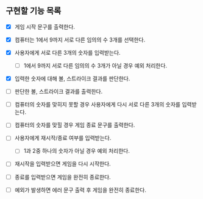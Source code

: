 ## 구현할 기능 목록

- [x] 게임 시작 문구를 출력한다.

- [x] 컴퓨터는 1에서 9까지 서로 다른 임의의 수 3개를 선택한다.

- [x] 사용자에게 서로 다른 3개의 숫자를 입력받는다.

  - [ ] 1에서 9까지 서로 다른 임의의 수 3개가 아닐 경우 예외 처리한다.

- [x] 입력한 숫자에 대해 볼, 스트라이크 결과를 판단한다.

- [ ] 판단한 볼, 스트라이크 결과를 출력한다.

- [ ] 컴퓨터의 숫자를 맞히지 못할 경우 사용자에게 다시 서로 다른 3개의 숫자를 입력받는다.

- [ ] 컴퓨터의 숫자를 맞힐 경우 게임 종료 문구를 출력한다.

- [ ] 사용자에게 재시작/종료 여부를 입력받는다.

  - [ ] 1과 2중 하나의 숫자가 아닐 경우 예외 처리한다.

- [ ] 재시작을 입력받으면 게임을 다시 시작한다.

- [ ] 종료를 입력받으면 게임을 완전히 종료한다.

- [ ] 예외가 발생하면 에러 문구 출력 후 게임을 완전히 종료한다.

